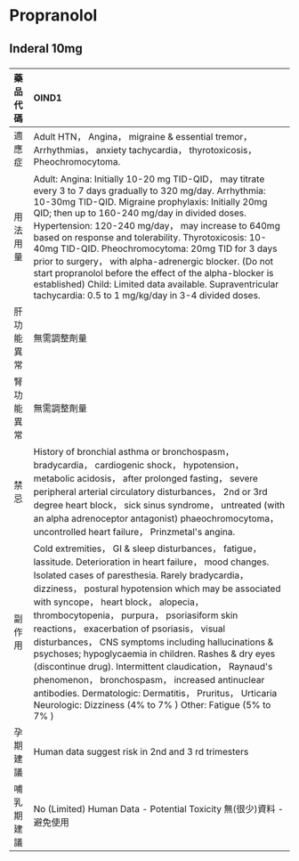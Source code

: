 # Propranolol

## Inderal 10mg

##### 

| 藥品代碼   | OIND1                                                                                                                                                                                                                                                                                                                                                                                                                                                                                                                                                                                                                                                                                                                   |
|:-----------|:------------------------------------------------------------------------------------------------------------------------------------------------------------------------------------------------------------------------------------------------------------------------------------------------------------------------------------------------------------------------------------------------------------------------------------------------------------------------------------------------------------------------------------------------------------------------------------------------------------------------------------------------------------------------------------------------------------------------|
| 適應症     | Adult HTN， Angina， migraine & essential tremor， Arrhythmias， anxiety tachycardia， thyrotoxicosis， Pheochromocytoma.                                                                                                                                                                                                                                                                                                                                                                                                                                                                                                                                                                                               |
| 用法用量   | Adult: Angina: Initially 10-20 mg TID-QID， may titrate every 3 to 7 days gradually to 320 mg/day. Arrhythmia: 10-30mg TID-QID. Migraine prophylaxis: Initially 20mg QID; then up to 160-240 mg/day in divided doses. Hypertension: 120-240 mg/day， may increase to 640mg based on response and tolerability. Thyrotoxicosis: 10-40mg TID-QID. Pheochromocytoma: 20mg TID for 3 days prior to surgery， with alpha-adrenergic blocker. (Do not start propranolol before the effect of the alpha-blocker is established) Child: Limited data available. Supraventricular tachycardia: 0.5 to 1 mg/kg/day in 3-4 divided doses.                                                                                          |
| 肝功能異常 | 無需調整劑量                                                                                                                                                                                                                                                                                                                                                                                                                                                                                                                                                                                                                                                                                                            |
| 腎功能異常 | 無需調整劑量                                                                                                                                                                                                                                                                                                                                                                                                                                                                                                                                                                                                                                                                                                            |
| 禁忌       | History of bronchial asthma or bronchospasm， bradycardia， cardiogenic shock， hypotension， metabolic acidosis， after prolonged fasting， severe peripheral arterial circulatory disturbances， 2nd or 3rd degree heart block， sick sinus syndrome， untreated (with an alpha adrenoceptor antagonist) phaeochromocytoma， uncontrolled heart failure， Prinzmetal's angina.                                                                                                                                                                                                                                                                                                                                        |
| 副作用     | Cold extremities， GI & sleep disturbances， fatigue， lassitude. Deterioration in heart failure， mood changes. Isolated cases of paresthesia. Rarely bradycardia， dizziness， postural hypotension which may be associated with syncope， heart block， alopecia， thrombocytopenia， purpura， psoriasiform skin reactions， exacerbation of psoriasis， visual disturbances， CNS symptoms including hallucinations & psychoses; hypoglycaemia in children. Rashes & dry eyes (discontinue drug). Intermittent claudication， Raynaud's phenomenon， bronchospasm， increased antinuclear antibodies. Dermatologic: Dermatitis， Pruritus， Urticaria Neurologic: Dizziness (4% to 7% ) Other: Fatigue (5% to 7% ) |
| 孕期建議   | Human data suggest risk in 2nd and 3 rd trimesters                                                                                                                                                                                                                                                                                                                                                                                                                                                                                                                                                                                                                                                                      |
| 哺乳期建議 | No (Limited) Human Data - Potential Toxicity 無(很少)資料 - 避免使用                                                                                                                                                                                                                                                                                                                                                                                                                                                                                                                                                                                                                                                    |

